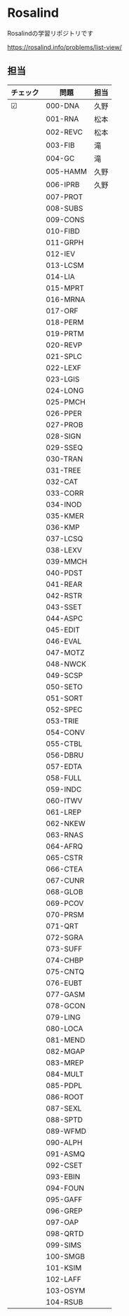 # Rosalind
Rosalindの学習リポジトリです

https://rosalind.info/problems/list-view/


## 担当

| チェック |  問題      | 担当 |
| ---- | -------- | -- |
| ☑    | 000-DNA  |  久野  |
|      | 001-RNA  |  松本  |
|      | 002-REVC |  松本  |
|      | 003-FIB  | 滝   |
|      | 004-GC   |  滝  |
|      | 005-HAMM |  久野  |
|      | 006-IPRB |  久野  |
|      | 007-PROT |    |
|      | 008-SUBS |    |
|      | 009-CONS |    |
|      | 010-FIBD |    |
|      | 011-GRPH |    |
|      | 012-IEV  |    |
|      | 013-LCSM |    |
|      | 014-LIA  |    |
|      | 015-MPRT |    |
|      | 016-MRNA |    |
|      | 017-ORF  |    |
|      | 018-PERM |    |
|      | 019-PRTM |    |
|      | 020-REVP |    |
|      | 021-SPLC |    |
|      | 022-LEXF |    |
|      | 023-LGIS |    |
|      | 024-LONG |    |
|      | 025-PMCH |    |
|      | 026-PPER |    |
|      | 027-PROB |    |
|      | 028-SIGN |    |
|      | 029-SSEQ |    |
|      | 030-TRAN |    |
|      | 031-TREE |    |
|      | 032-CAT  |    |
|      | 033-CORR |    |
|      | 034-INOD |    |
|      | 035-KMER |    |
|      | 036-KMP  |    |
|      | 037-LCSQ |    |
|      | 038-LEXV |    |
|      | 039-MMCH |    |
|      | 040-PDST |    |
|      | 041-REAR |    |
|      | 042-RSTR |    |
|      | 043-SSET |    |
|      | 044-ASPC |    |
|      | 045-EDIT |    |
|      | 046-EVAL |    |
|      | 047-MOTZ |    |
|      | 048-NWCK |    |
|      | 049-SCSP |    |
|      | 050-SETO |    |
|      | 051-SORT |    |
|      | 052-SPEC |    |
|      | 053-TRIE |    |
|      | 054-CONV |    |
|      | 055-CTBL |    |
|      | 056-DBRU |    |
|      | 057-EDTA |    |
|      | 058-FULL |    |
|      | 059-INDC |    |
|      | 060-ITWV |    |
|      | 061-LREP |    |
|      | 062-NKEW |    |
|      | 063-RNAS |    |
|      | 064-AFRQ |    |
|      | 065-CSTR |    |
|      | 066-CTEA |    |
|      | 067-CUNR |    |
|      | 068-GLOB |    |
|      | 069-PCOV |    |
|      | 070-PRSM |    |
|      | 071-QRT  |    |
|      | 072-SGRA |    |
|      | 073-SUFF |    |
|      | 074-CHBP |    |
|      | 075-CNTQ |    |
|      | 076-EUBT |    |
|      | 077-GASM |    |
|      | 078-GCON |    |
|      | 079-LING |    |
|      | 080-LOCA |    |
|      | 081-MEND |    |
|      | 082-MGAP |    |
|      | 083-MREP |    |
|      | 084-MULT |    |
|      | 085-PDPL |    |
|      | 086-ROOT |    |
|      | 087-SEXL |    |
|      | 088-SPTD |    |
|      | 089-WFMD |    |
|      | 090-ALPH |    |
|      | 091-ASMQ |    |
|      | 092-CSET |    |
|      | 093-EBIN |    |
|      | 094-FOUN |    |
|      | 095-GAFF |    |
|      | 096-GREP |    |
|      | 097-OAP  |    |
|      | 098-QRTD |    |
|      | 099-SIMS |    |
|      | 100-SMGB |    |
|      | 101-KSIM |    |
|      | 102-LAFF |    |
|      | 103-OSYM |    |
|      | 104-RSUB |    |
